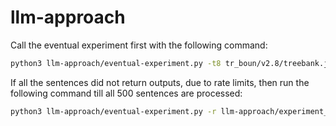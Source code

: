 # llm-approach

Call the eventual experiment first with the following command:

```bash
python3 llm-approach/eventual-experiment.py -t8 tr_boun/v2.8/treebank.json -t11 tr_boun/v2.11/treebank.json -s llm-approach/selected_sents.json -m MODEL_NAME
```

If all the sentences did not return outputs, due to rate limits, then run the following command till all 500 sentences are processed:

```bash
python3 llm-approach/eventual-experiment.py -r llm-approach/experiment_outputs/eventual_experiment/EXPERIMENT_DIR
```
